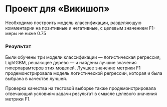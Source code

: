 # Проект для «Викишоп»
Необходимо построить модель классификации, разделяющую комментарии на позитивные и негативные, с целевым значением F1-меры не ниже 0.75

### Результат
Были обучены три модели классификации — логистическая регрессия, LightGBM, решающее дерево — и найдены лучшие значения гиперпарамтеров этих моделей.
Лучшее значение метрики F1 продемонстрировала модель логистической регрессии, которая и была выбрана в качестве лучшей.

Проверка качества на тестовой выборке также продемонстрировала отвечающий условиям задачи результат в смысле целевого значения метрики F1.
